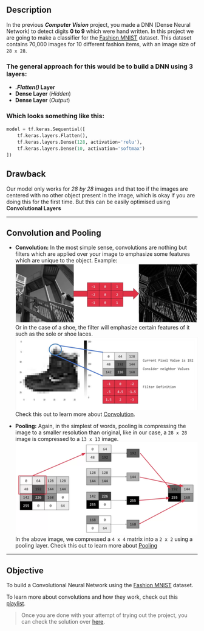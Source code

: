 ## Description
In the previous **_Computer Vision_** project, you made a DNN (Dense Neural Network) to detect digits **0 to 9** which were hand written. In this project we are going to make a classifier for the [Fashion MNIST](https://www.kaggle.com/zalando-research/fashionmnist) dataset. This dataset contains 70,000 images for 10 different fashion items, with an image size of `28 x 28`.

### The general approach for this would be to build a DNN using 3 layers:
* **_.Flatten()_ Layer**
* **Dense Layer**  (_Hidden_)
* **Dense Layer** (_Output_)

### Which looks something like this:
```Python
model = tf.keras.Sequential([
    tf.keras.layers.Flatten(),
    tf.keras.layers.Dense(128, activation='relu'),
    tf.keras.layers.Dense(10, activation='softmax')
])
```


## Drawback
Our model only works for _28 by 28_ images and that too if the images are centered with no other object present in the image, which is okay if you are doing this for the first time. But this can be easily optimised using **Convolutional Layers**

***

## Convolution and Pooling
* **Convolution:** In the most simple sense, convolutions are nothing but filters which are applied over your image to emphasize some features which are unique to the object.
Example: 
![Filters](Images/filter.png)
Or in the case of a shoe, the filter will emphasize certain features of it such as the sole or shoe laces.
![shoe filter](Images/shoe_filter.png)
Check this out to learn more about [Convolution](https://www.tensorflow.org/api_docs/python/tf/keras/layers/Conv2D).

* **Pooling:** Again, in the simplest of words, pooling is compressing the image to a smaller resolution than original, like in our case, a `28 x 28` image is compressed to a `13 x 13` image.
![Pooling](Images/pooling.png)
In the above image, we compressed a `4 x 4` matrix into a `2 x 2` using a pooling layer.
Check this out to learn more about [Pooling](https://www.tensorflow.org/api_docs/python/tf/keras/layers/MaxPool2D)
***
## Objective
To build a Convolutional Neural Network using the [Fashion MNIST](https://www.kaggle.com/zalando-research/fashionmnist) dataset.


To learn more about convolutions and how they work, check out this [playlist](https://bit.ly/2UGa7uH).

> Once you are done with your attempt of trying out the project, you can check the solution over [here](solution.ipynb).


